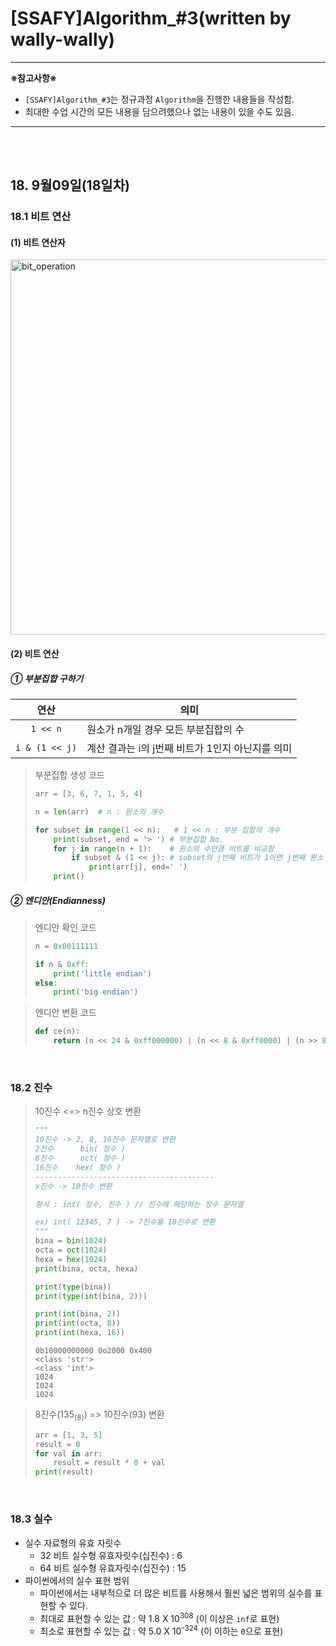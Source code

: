 # [SSAFY]Algorithm_#3(written by wally-wally)

------

**※참고사항※**

- `[SSAFY]Algorithm_#3`는 정규과정 `Algorithm`을 진행한 내용들을 작성함.
- 최대한 수업 시간의 모든 내용을 담으려했으나 없는 내용이 있을 수도 있음.

------

<br>

<br>

## 18. 9월09일(18일차)

### 18.1 비트 연산

#### (1) 비트 연산자

<img src="https://user-images.githubusercontent.com/52685250/64497798-f91bb180-d2eb-11e9-8352-4215e0ab83fa.JPG" alt="bit_operation" width=600px>

<br>

#### (2) 비트 연산

##### ① 부분집합 구하기

| <div style="text-align:center">연산</div>           | <div style="text-align:center">의미</div>        |
| --------------------------------------------------- | ------------------------------------------------ |
| <div style="text-align:center">`1 << n`</div>       | 원소가 n개일 경우 모든 부분집합의 수             |
| <div style="text-align:center">`i & (1 << j)`</div> | 계산 결과는 i의 j번째 비트가 1인지 아닌지를 의미 |

> 부분집합 생성 코드
>
> ```python
> arr = [3, 6, 7, 1, 5, 4]
> 
> n = len(arr)	# n : 원소의 개수
> 
> for subset in range(1 << n):	 # 1 << n : 부분 집합의 개수
>     print(subset, end = '> ')	# 부분집합 No.
>     for j in range(n + 1):	# 원소의 수만큼 비트를 비교함
>         if subset & (1 << j):	# subset의 j번째 비트가 1이면 j번째 원소 출력
>             print(arr[j], end=' ')
>     print()
> ```

##### ② 엔디안(Endianness)

> 엔디안 확인 코드
>
> ```python
> n = 0x00111111
> 
> if n & 0xff:
>     print('little endian')
> else:
>     print('big endian')
> ```

> 엔디안 변환 코드
>
> ```python
> def ce(n):
>     return (n << 24 & 0xff000000) | (n << 8 & 0xff0000) | (n >> 8 & 0xff00) | (n >> 24 & 0xff)
> ```

<br>

### 18.2 진수

> 10진수 <=> n진수 상호 변환
>
> ```python
> """
> 10진수 -> 2, 8, 16진수 문자열로 변환
> 2진수      bin( 정수 )
> 8진수      oct( 정수 )
> 16진수    hex( 정수 )
> ----------------------------------------
> x진수 -> 10진수 변환
> 
> 형식 : int( 정수, 진수 ) // 진수에 해당하는 정수 문자열
> 
> ex) int( 12345, 7 ) -> 7진수를 10진수로 변환
> """
> bina = bin(1024)
> octa = oct(1024)
> hexa = hex(1024)
> print(bina, octa, hexa)
> 
> print(type(bina))
> print(type(int(bina, 2)))
> 
> print(int(bina, 2))
> print(int(octa, 8))
> print(int(hexa, 16))
> ```
>
> ```
> 0b10000000000 0o2000 0x400
> <class 'str'>
> <class 'int'>
> 1024
> 1024
> 1024
> ```

> 8진수(135<sub>(8)</sub>) => 10진수(93) 변환
>
> ```python
> arr = [1, 3, 5]
> result = 0
> for val in arr:
>     result = result * 8 + val
> print(result)
> ```

<br>

### 18.3 실수

- 실수 자료형의 유효 자릿수
  - 32 비트 실수형 유효자릿수(십진수) : 6
  - 64 비트 실수형 유효자릿수(십진수) : 15
- 파이썬에서의 실수 표현 범위
  - 파이썬에서는 내부적으로 더 많은 비트를 사용해서 훨씬 넓은 범위의 실수를 표현할 수 있다.
  - 최대로 표현할 수 있는 값 : 약 1.8 X 10<sup>308</sup> (이 이상은 `inf`로 표현)
  - 최소로 표현할 수 있는 값 : 약 5.0 X 10<sup>-324</sup> (이 이하는 `0`으로 표현)

